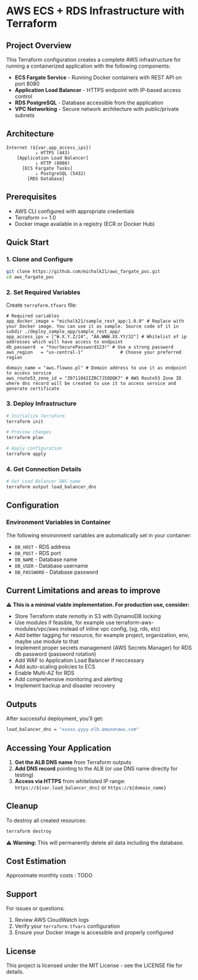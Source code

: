 # AWS ECS + RDS Infrastructure with Terraform

## Project Overview

This Terraform configuration creates a complete AWS infrastructure for running a containerized application with the following components:

- **ECS Fargate Service** - Running Docker containers with REST API on port 8080
- **Application Load Balancer** - HTTPS endpoint with IP-based access control
- **RDS PostgreSQL** - Database accessible from the application
- **VPC Networking** - Secure network architecture with public/private subnets

## Architecture

```
Internet (${var.app_access_ips})
           ↓ HTTPS (443)
    [Application Load Balancer]
           ↓ HTTP (8080)
      [ECS Fargate Tasks]
           ↓ PostgreSQL (5432)
        [RDS Database]
```

## Prerequisites

- AWS CLI configured with appropriate credentials
- Terraform >= 1.0
- Docker image available in a registry (ECR or Docker Hub)

## Quick Start

### 1. Clone and Configure

```bash
git clone https://github.com/michalk21/aws_fargate_poc.git
cd aws_fargate_poc
```

### 2. Set Required Variables

Create `terraform.tfvars` file:

```hcl
# Required variables
app_docker_image = "michalk21/sample_rest_app:1.0.0" # Replace with your Docker image. You can use it as sample. Source code of it in subdir ./deploy_sample_app/sample_rest_app/
app_access_ips = ["W.X.Y.Z/24", "AA.WWW.XX.YY/32"] # Whitelist of ip addresses which will have access to endpoint
db_password  = "YourSecurePassword123!" # Use a strong password
aws_region   = "us-central-1"              # Choose your preferred region

domain_name = "aws.flowoo.pl" # Domain address to use it as endpoint to access service
aws_route53_zone_id = "Z0711042IZRC7J5ODQK7" # AWS Route53 Zone ID where dns record will be created to use it to access service and generate certificate
```

### 3. Deploy Infrastructure

```bash
# Initialize Terraform
terraform init

# Preview changes
terraform plan

# Apply configuration
terraform apply
```

### 4. Get Connection Details

```bash
# Get Load Balancer DNS name
terraform output load_balancer_dns

```

## Configuration

### Environment Variables in Container

The following environment variables are automatically set in your container:

- `DB_HOST` - RDS address
- `DB_POST` - RDS port
- `DB_NAME` - Database name
- `DB_USER` - Database username
- `DB_PASSWORD` - Database password

## Current Limitations and areas to improve

⚠️ **This is a minimal viable implementation. For production use, consider:**

- Store Terraform state remotly in S3 with DynamoDB locking
- Use modules if feasible, for example use terraform-aws-modules/vpc/aws instead of inline vpc config, (sg, rds, etc)
- Add better tagging for resource, for example project, organization, env, maybe use module to that
- Implement proper secrets management (AWS Secrets Manager) for RDS db password (password rotation)
- Add WAF to Application Load Balancer if neccessary
- Add auto-scaling policies to ECS
- Enable Multi-AZ for RDS
- Add comprehensive monitoring and alerting
- Implement backup and disaster recovery

## Outputs

After successful deployment, you'll get:

```bash
load_balancer_dns = "xxxxx.yyyy.elb.amazonaws.com"
```

## Accessing Your Application

1. **Get the ALB DNS name** from Terraform outputs
2. **Add DNS record** pointing to the ALB (or use DNS name directly for testing)
3. **Access via HTTPS** from whitelisted IP range: `https://${var.load_balancer_dns}` or `https://${domain_name}`

## Cleanup

To destroy all created resources:

```bash
terraform destroy
```

⚠️ **Warning:** This will permanently delete all data including the database.

## Cost Estimation

Approximate monthly costs : TODO

## Support

For issues or questions:

1. Review AWS CloudWatch logs
2. Verify your `terraform.tfvars` configuration
3. Ensure your Docker image is accessible and properly configured

## License

This project is licensed under the MIT License - see the LICENSE file for details.
